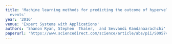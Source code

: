 ```yaml
---
title: 'Machine learning methods for predicting the outcome of hypervelocity impact
  events'
year: '2016'
venue: 'Expert Systems with Applications'
authors: 'Shanon Ryan, Stephen  Thaler,  and Sevvandi Kandanaarachchi'
paperurl: 'https://www.sciencedirect.com/science/article/abs/pii/S0957417415006673'
---
```



